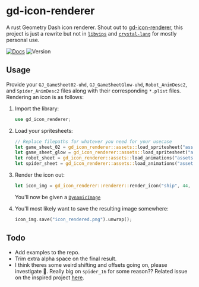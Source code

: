# gd-icon-renderer

A rust Geometry Dash icon renderer. Shout out to [gd-icon-renderer](https://github.com/oatmealine/gd-icon-renderer), this project is just a rewrite but not in [`libvips`](https://www.libvips.org/) and [`crystal-lang`](https://crystal-lang.org/) for mostly personal use.

[![Docs](https://img.shields.io/docsrs/gd-icon-renderer)](https://docs.rs/gd-icon-renderer/latest)
![Version](https://img.shields.io/crates/v/gd-icon-renderer)

## Usage

Provide your `GJ_GameSheet02-uhd`, `GJ_GameSheetGlow-uhd`, `Robot_AnimDesc2`, and `Spider_AnimDesc2` files along with their corresponding `*.plist` files. Rendering an icon is as follows:

1. Import the library:

    ```rs
    use gd_icon_renderer;
    ```

2. Load your spritesheets:

    ```rs
    // Replace filepaths for whatever you need for your usecase
    let game_sheet_02 = gd_icon_renderer::assets::load_spritesheet("assets/GJ_GameSheet02-uhd.plist");
    let game_sheet_glow = gd_icon_renderer::assets::load_spritesheet("assets/GJ_GameSheetGlow-uhd.plist");
    let robot_sheet = gd_icon_renderer::assets::load_animations("assets/Robot_AnimDesc2.plist");
    let spider_sheet = gd_icon_renderer::assets::load_animations("assets/Spider_AnimDesc2.plist");
    ```

3. Render the icon out:

    ```rs
    let icon_img = gd_icon_renderer::renderer::render_icon("ship", 44, [0.0, 0.0, 0.0], [255.0/255.0, 125.0/255.0, 125.0/255.0], true, game_sheet_02, game_sheet_glow, robot_sheet, spider_sheet);
    ```

    You'll now be given a [`DynamicImage`](https://docs.rs/image/latest/image/enum.DynamicImage.html)

4. You'll most likely want to save the resulting image somewhere:

    ```rs
    icon_img.save("icon_rendered.png").unwrap();
    ```

## Todo

- Add examples to the repo.
- Trim extra alpha space on the final result.
- I think theres some weird shifting and offsets going on, please investigate 🥺. Really big on `spider_16` for some reason?? Related issue on the inspired project [here](https://github.com/oatmealine/gd-icon-renderer/issues/2).